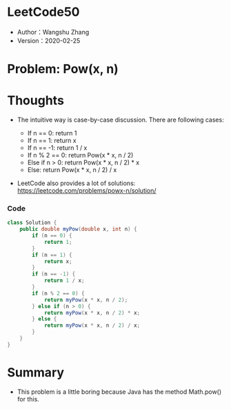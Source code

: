 # LeetCode50

* Author：Wangshu Zhang
* Version：2020-02-25

# Problem: Pow(x, n)

# Thoughts
* The intuitive way is case-by-case discussion. There are following cases:
  * If n == 0: return 1
  * If n == 1: return x
  * If n == -1: return 1 / x
  * If n % 2 == 0: return Pow(x * x, n / 2)
  * Else if n > 0: return Pow(x * x, n / 2) * x
  * Else: return Pow(x * x, n / 2) / x


* LeetCode also provides a lot of solutions:
https://leetcode.com/problems/powx-n/solution/

### Code
```Java
class Solution {
    public double myPow(double x, int n) {
        if (n == 0) {
            return 1;
        }
        if (n == 1) {
            return x;
        }
        if (n == -1) {
            return 1 / x;
        }
        if (n % 2 == 0) {
            return myPow(x * x, n / 2);
        } else if (n > 0) {
            return myPow(x * x, n / 2) * x;
        } else {
            return myPow(x * x, n / 2) / x;
        }
    }
}
```



# Summary
* This problem is a little boring because Java has the method Math.pow() for this.
